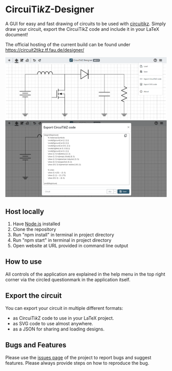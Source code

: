 # CircuiTi<i>k</i>Z-Designer

A GUI for easy and fast drawing of circuits to be used with [circuitikz](https://github.com/circuitikz/circuitikz). Simply draw your circuit, export the CircuiTikZ code and include it in your LaTeX document!

The official hosting of the current build can be found under https://circuit2tikz.tf.fau.de/designer/

![example_image](./example_image.png)
![example_image2](./example_image2.png)

## Host locally

1. Have [Node.js](https://nodejs.org/) installed
2. Clone the repository
3. Run "npm install" in terminal in project directory
4. Run "npm start" in terminal in project directory
5. Open website at URL provided in command line output

## How to use

All controls of the application are explained in the help menu in the top right corner via the circled questionmark in the application itself.

## Export the circuit

You can export your circuit in multiple different formats:

- as CircuiTi<i>k</i>Z code to use in your LaTeX project.
- as SVG code to use almost anywhere.
- as a JSON for sharing and loading designs.

## Bugs and Features

Please use the [issues page](https://github.com/Circuit2TikZ/CircuiTikZ-Designer/issues) of the project to report bugs and suggest features. Please always provide steps on how to reproduce the bug.
